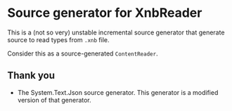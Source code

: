 # Source generator for XnbReader

This is a (not so very) unstable incremental source generator that
generate source to read types from `.xnb` file.

Consider this as a source-generated `ContentReader`.

## Thank you
* The System.Text.Json source generator. This generator is a modified version of that generator.